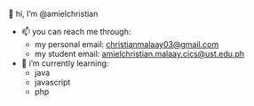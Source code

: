 👋 hi, I’m @amielchristian
- 📫 you can reach me through:
  - my personal email: christianmalaay03@gmail.com
  - my student email: amielchristian.malaay.cics@ust.edu.ph
- 🌱 i’m currently learning:
  - java
  - javascript
  - php

<!--
- 👀 I’m interested in ...
- 🌱 I’m currently learning ...
- 💞️ I’m looking to collaborate on ...
- 📫 How to reach me ...
-->

<!---
amielchristian/amielchristian is a ✨ special ✨ repository because its `README.md` (this file) appears on your GitHub profile.
You can click the Preview link to take a look at your changes.
--->

